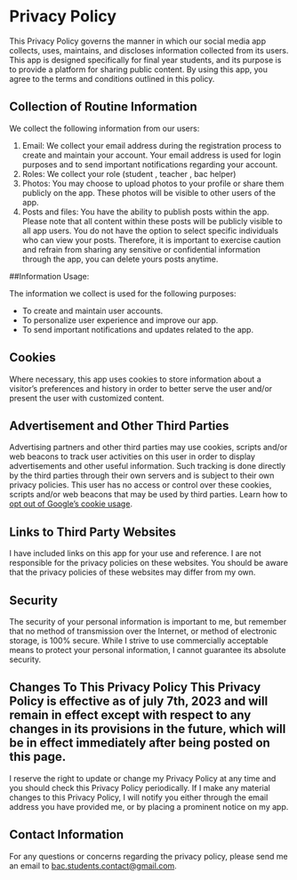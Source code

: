 # Privacy Policy

This Privacy Policy governs the manner in which our social media app collects, uses, maintains, and discloses information collected from its users. This app is designed specifically for final year students, and its purpose is to provide a platform for sharing public content. By using this app, you agree to the terms and conditions outlined in this policy.

## Collection of Routine Information

We collect the following information from our users:
1. Email: We collect your email address during the registration process to create and maintain your account. Your email address is used for login purposes and to send important notifications regarding your account.
2. Roles: We collect your role (student , teacher , bac helper)
3. Photos: You may choose to upload photos to your profile or share them publicly on the app. These photos will be visible to other users of the app.
4. Posts and files: You have the ability to publish posts within the app. Please note that all content within these posts will be publicly visible to all app users. You do not have the option to select specific individuals who can view your posts. Therefore, it is important to exercise caution and refrain from sharing any sensitive or confidential information through the app, you can delete yours posts anytime.

##Information Usage:

The information we collect is used for the following purposes:
- To create and maintain user accounts.
- To personalize user experience and improve our app.
- To send important notifications and updates related to the app.
  
## Cookies

Where necessary, this app uses cookies to store information about a visitor’s preferences and history in order to better serve the user and/or present the user with customized content.


## Advertisement and Other Third Parties

Advertising partners and other third parties may use cookies, scripts and/or web beacons to track user activities on this user in order to display advertisements and other useful information. Such tracking is done directly by the third parties through their own servers and is subject to their own privacy policies. This user has no access or control over these cookies, scripts and/or web beacons that may be used by third parties. Learn how to [opt out of Google’s cookie usage](http://www.google.com/privacy_ads.html).


## Links to Third Party Websites

I have included links on this app for your use and reference. I are not responsible for the privacy policies on these websites. You should be aware that the privacy policies of these websites may differ from my own.


## Security

The security of your personal information is important to me, but remember that no method of transmission over the Internet, or method of electronic storage, is 100% secure. While I strive to use commercially acceptable means to protect your personal information, I cannot guarantee its absolute security.


## Changes To This Privacy Policy This Privacy Policy is effective as of july 7th, 2023 and will remain in effect except with respect to any changes in its provisions in the future, which will be in effect immediately after being posted on this page.
I reserve the right to update or change my Privacy Policy at any time and you should check this Privacy Policy periodically. If I make any material changes to this Privacy Policy, I will notify you either through the email address you have provided me, or by placing a prominent notice on my app.


## Contact Information

For any questions or concerns regarding the privacy policy, please send me an email to bac.students.contact@gmail.com.
